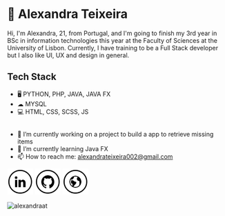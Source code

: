 # 👋 Alexandra Teixeira 

Hi, I'm Alexandra, 21, from Portugal, and I'm going to finish my 3rd year in BSc in information technologies this year at the Faculty of Sciences at the University of Lisbon. Currently, I have training to be a Full Stack developer but I also like UI, UX and design in general.

## Tech Stack
* 🖥 PYTHON, PHP, JAVA, JAVA FX
* ☁ MYSQL
* 💻 HTML, CSS, SCSS, JS
##
- 🔭 I’m currently working on a project to build a app to retrieve missing items 
- 🌱 I’m currently learning Java FX 
- 📫 How to reach me: alexandrateixeira002@gmail.com

  
<a href="https://www.linkedin.com/in/alexandraat/" target="_blank"><img src="https://raw.githubusercontent.com/alexandraat/alexandraat/main/in.png" alt="LinkedIn" width="60"></a>
<a href="https://github.com/alexandraat" target="_blank"><img src="https://raw.githubusercontent.com/alexandraat/alexandraat/main/git.png" alt="GitHub" width="60"></a>
<a href="https://alexandraat.github.io/" target="_blank"><img src="https://raw.githubusercontent.com/alexandraat/alexandraat/main/www.png" alt="Site" width="60"></a>
<p align="left"> <img src="https://komarev.com/ghpvc/?username=alexandraat&label=Profile%20views&color=0e75b6&style=flat" alt="alexandraat" /> </p>
